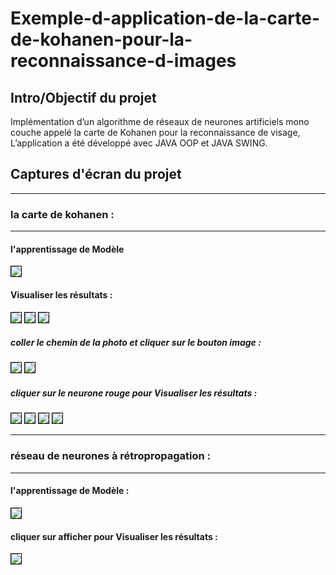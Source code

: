 # Exemple-d-application-de-la-carte-de-kohanen-pour-la-reconnaissance-d-images


## Intro/Objectif du projet
Implémentation d’un algorithme de réseaux de neurones artificiels mono couche appelé la carte de Kohanen pour la reconnaissance
de visage, L’application a été développé avec JAVA OOP et JAVA SWING.


## Captures d'écran du projet
---

### la carte de kohanen :
-------------------------
<p align="center">

#### l'apprentissage de Modèle
<img src="Img1.png" style="border: 1px solid black" />

#### Visualiser les résultats :
<img src="Img2.png" style="border: 1px solid black" />
<img src="Img3.png" style="border: 1px solid black" />
<img src="Img4.png" style="border: 1px solid black" />

##### coller le chemin de la photo et cliquer sur le bouton image :
<img src="Img5.png" style="border: 1px solid black" />
<img src="Img6.png" style="border: 1px solid black" />

##### cliquer sur le neurone rouge pour Visualiser les résultats :
<img src="Img7.png" style="border: 1px solid black" />
<img src="Img8.png" style="border: 1px solid black" />
<img src="Img9.png" style="border: 1px solid black" />
<img src="Img10.png" style="border: 1px solid black" />
</p>

***

### réseau de neurones à rétropropagation :
-------------------------------------------
<p align="center">

#### l'apprentissage de Modèle : 
<img src="Img11.png" style="border: 1px solid black" />

#### cliquer sur afficher pour Visualiser les résultats :
<img src="Img12.png" style="border: 1px solid black" />

</p>










